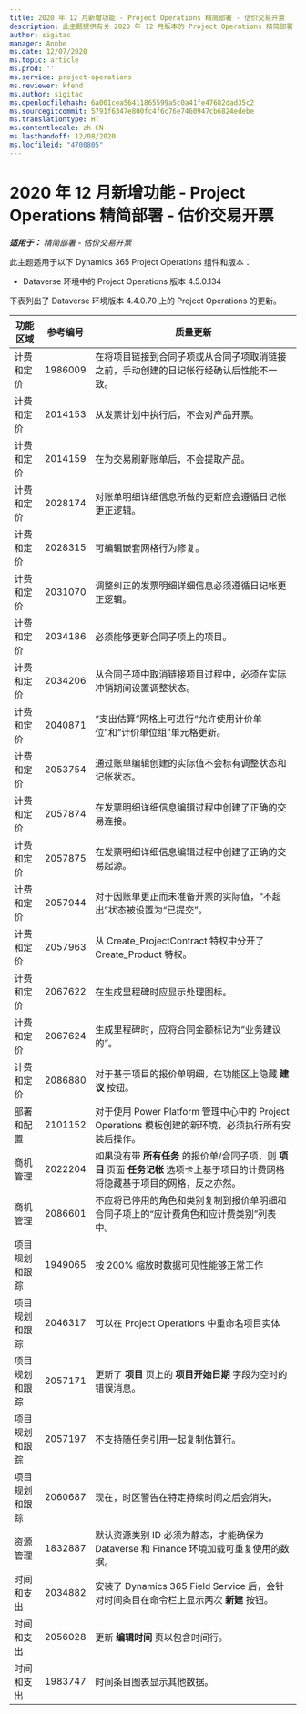 ```yaml
---
title: 2020 年 12 月新增功能 - Project Operations 精简部署 - 估价交易开票
description: 此主题提供有关 2020 年 12 月版本的 Project Operations 精简部署 - 估价交易开票中推出的质量更新的信息。
author: sigitac
manager: Annbe
ms.date: 12/07/2020
ms.topic: article
ms.prod: ''
ms.service: project-operations
ms.reviewer: kfend
ms.author: sigitac
ms.openlocfilehash: 6a001cea56411865599a5c0a41fe47682dad35c2
ms.sourcegitcommit: 5791f6347e800fc4f6c76e7460947cb6824edebe
ms.translationtype: HT
ms.contentlocale: zh-CN
ms.lasthandoff: 12/08/2020
ms.locfileid: "4700805"
---
```

# <a name="whats-new-december-2020---project-operations-lite-deployment---deal-to-proforma-invoicing"></a>2020 年 12 月新增功能 - Project Operations 精简部署 - 估价交易开票

_**适用于：** 精简部署 - 估价交易开票_

此主题适用于以下 Dynamics 365 Project Operations 组件和版本：

  - Dataverse 环境中的 Project Operations 版本 4.5.0.134 

下表列出了 Dataverse 环境版本 4.4.0.70 上的 Project Operations 的更新。

| **功能区域** | **参考编号** | **质量更新** |
| --- | --- | --- |
| 计费和定价 | 1986009 | 在将项目链接到合同子项或从合同子项取消链接之前，手动创建的日记帐行经确认后性能不一致。 |
| 计费和定价 | 2014153 | 从发票计划中执行后，不会对产品开票。 |
| 计费和定价 | 2014159 | 在为交易刷新账单后，不会提取产品。 |
| 计费和定价 | 2028174 | 对账单明细详细信息所做的更新应会遵循日记帐更正逻辑。 |
| 计费和定价 | 2028315 | 可编辑嵌套网格行为修复。 |
| 计费和定价 | 2031070 | 调整纠正的发票明细详细信息必须遵循日记帐更正逻辑。 |
| 计费和定价 | 2034186 | 必须能够更新合同子项上的项目。 |
| 计费和定价 | 2034206 | 从合同子项中取消链接项目过程中，必须在实际冲销期间设置调整状态。 |
| 计费和定价 | 2040871 | “支出估算”网格上可进行“允许使用计价单位”和“计价单位组”单元格更新。 |
| 计费和定价 | 2053754 | 通过账单编辑创建的实际值不会标有调整状态和记帐状态。 |
| 计费和定价 | 2057874 | 在发票明细详细信息编辑过程中创建了正确的交易连接。 |
| 计费和定价 | 2057875 | 在发票明细详细信息编辑过程中创建了正确的交易起源。 |
| 计费和定价 | 2057944 | 对于因账单更正而未准备开票的实际值，“不超出”状态被设置为“已提交”。 |
| 计费和定价 | 2057963 | 从 Create\_ProjectContract 特权中分开了 Create\_Product 特权。 |
| 计费和定价 | 2067622 | 在生成里程碑时应显示处理图标。 |
| 计费和定价 | 2067624 | 生成里程碑时，应将合同金额标记为“业务建议的”。 |
| 计费和定价 | 2086880 | 对于基于项目的报价单明细，在功能区上隐藏 **建议** 按钮。 |
| 部署和配置 | 2101152 | 对于使用 Power Platform 管理中心中的 Project Operations 模板创建的新环境，必须执行所有安装后操作。 |
|   商机管理 | 2022204 | 如果没有带 **所有任务** 的报价单/合同子项，则 **项目** 页面 **任务记帐** 选项卡上基于项目的计费网格将隐藏基于项目的网格，反之亦然。 |
|   商机管理 | 2086601 | 不应将已停用的角色和类别复制到报价单明细和合同子项上的“应计费角色和应计费类别”列表中。 |
| 项目规划和跟踪 | 1949065 | 按 200% 缩放时数据可见性能够正常工作 |
| 项目规划和跟踪 | 2046317 | 可以在 Project Operations 中重命名项目实体 |
| 项目规划和跟踪 | 2057171 | 更新了 **项目** 页上的 **项目开始日期** 字段为空时的错误消息。 |
| 项目规划和跟踪 | 2057197 | 不支持随任务引用一起复制估算行。 |
| 项目规划和跟踪 | 2060687 | 现在，时区警告在特定持续时间之后会消失。 |
| 资源管理 | 1832887 | 默认资源类别 ID 必须为静态，才能确保为 Dataverse 和 Finance 环境加载可重复使用的数据。 |
| 时间和支出 | 2034882 | 安装了 Dynamics 365 Field Service 后，会针对时间条目在命令栏上显示两次 **新建** 按钮。 |
| 时间和支出 | 2056028 | 更新 **编辑时间** 页以包含时间行。 |
| 时间和支出 | 1983747 | 时间条目图表显示其他数据。 |
